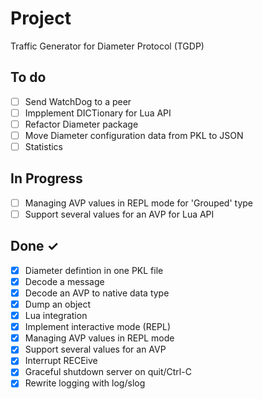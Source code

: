 # Project
Traffic Generator for Diameter Protocol (TGDP)

## To do
- [ ] Send WatchDog to a peer
- [ ] Impplement DICTionary for Lua API
- [ ] Refactor Diameter package
- [ ] Move Diameter configuration data from PKL to JSON
- [ ] Statistics

## In Progress
- [ ] Managing AVP values in REPL mode for 'Grouped' type
- [ ] Support several values for an AVP for Lua API

## Done ✓
- [x] Diameter defintion in one PKL file
- [x] Decode a message
- [x] Decode an AVP to native data type
- [x] Dump an object
- [x] Lua integration
- [x] Implement interactive mode (REPL)
- [x] Managing AVP values in REPL mode
- [x] Support several values for an AVP
- [x] Interrupt RECEive
- [x] Graceful shutdown server on quit/Ctrl-C
- [x] Rewrite logging with log/slog
